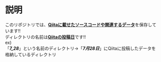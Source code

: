 # 説明
このリポジトリでは、<ins>**Qiitaに載せたソースコードや関連するデータ**</ins>を保存しています!!<br>
ディレクトリの名前は<ins>**Qiitaの投稿日**</ins>です!!<br>
ex)<br>
「***7_28***」という名前のディレクトリ→「***7月28日***」にQiitaに投稿したデータを格納しているディレクトリ
